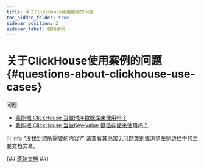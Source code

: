 ```yaml
---
title: 关于ClickHouse使用案例的问题
toc_hidden_folder: true
sidebar_position: 2
sidebar_label: 使用案例
---
```


# 关于ClickHouse使用案例的问题 {#questions-about-clickhouse-use-cases}

问题:

-   [我能把 ClickHouse 当做时序数据库来使用吗？](../../faq/use-cases/time-series.md)
-   [我能把 ClickHouse 当做Key-value 键值存储来使用吗？](../../faq/use-cases/key-value.md)

!!! info "没找到您所需要的内容?"
    请查看[其他常见问题类别](../../faq/index.md)或浏览左侧边栏中的主要文档文章。

{## [原始文档](https://clickhouse.com/docs/en/faq/use-cases/) ##}
